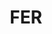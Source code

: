 ---
publishdate: 2019-02-07
title: "FER"
description: "Création d’une école de musique et d’une halle de marché"
location: "Ferrette (68)"
client:
builder: []
period: "2011 - 2012"
surface: "960 m²"
cost:
images: [
'small/fer/FER_Pers_fragment_L.jpg',
'small/fer/FER_Plans.jpg',
'small/fer/FER_vue_2a.jpg',
'small/fer/FER_vue_1a.jpg',
]
---